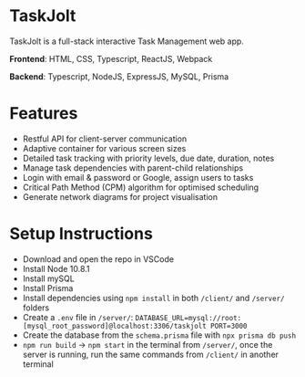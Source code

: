 # TaskJolt
TaskJolt is a full-stack interactive Task Management web app.

**Frontend**: HTML, CSS, Typescript, ReactJS, Webpack

**Backend**: Typescript, NodeJS, ExpressJS, MySQL, Prisma

# Features
- Restful API for client-server communication
- Adaptive container for various screen sizes
- Detailed task tracking with priority levels, due date, duration, notes
- Manage task dependencies with parent-child relationships
- Login with email & password or Google, assign users to tasks
- Critical Path Method (CPM) algorithm for optimised scheduling
- Generate network diagrams for project visualisation

# Setup Instructions
- Download and open the repo in VSCode
- Install Node 10.8.1
- Install mySQL
- Install Prisma
- Install dependencies using `npm install` in both `/client/` and `/server/` folders
- Create a `.env` file in `/server/`:
    `DATABASE_URL=mysql://root:[mysql_root_password]@localhost:3306/taskjolt
    PORT=3000`
- Create the database from the `schema.prisma` file with `npx prisma db push`
- `npm run build` -> `npm start` in the terminal from `/server/`, once the server is running, run the same commands from `/client/` in another terminal 
